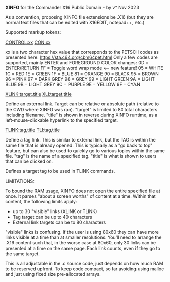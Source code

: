 **XINFO** for the Commander X16
Public Domain - by v* Nov 2023

As a convention, proposing XINFO file extensions be .X16
(but they are normal text files that can be edited with X16EDIT, notepad++, etc.)

Supported markup tokens:

<CONTROL:xx>
<CON:xx>

xx is a two character hex value that corresponds to the PETSCII codes as presented here:  https://sta.c64.org/cbm64pet.html
Only a few codes are supported, mainly ENTER and FOREGROUND COLOR changes:
0D = ENTER/RETURN
FF = Toggle word wrap mode  <-- new feature!
05 = WHITE
1C = RED
1E = GREEN
1F = BLUE
81 = ORANGE
90 = BLACK
95 = BROWN
96 = PINK
97 = DARK GREY
98 = GREY
99 = LIGHT GREEN
9A = LIGHT BLUE
9B = LIGHT GREY
9C = PURPLE
9E = YELLOW
9F = CYAN



<XLINK:target,title>
<XLI:target,title>

Define an external link.  Target can be relative or absolute path (relative to the CWD where XINFO was ran).  "target" is limited to 80 total characters including filename.  "title" is shown in reverse during XINFO runtime, as a left-mouse-clickable hyperlink to the specified target.



<TLINK:tag,title>
<TLI:tag,title>

Define a tag link.  This is similar to external link, but the TAG is within the same file that is already opened.  This is typically as a "go back to top" feature, but can also be used to quickly go to various topics within the same file.  "tag" is the name of a specified tag.   "title" is what is shown to users that can be clicked on.



<TAG>

Defines a target tag to be used in TLINK commands.


LIMITATIONS:

To bound the RAM usage, XINFO does not open the entire specified file at once.  It parses "about a screen worths" of content at a time.  Within that content, the following limits apply:

- up to 30 "visible" links (XLINK or TLINK)
- Tag target can be up to 40 characters
- External link targets can be to 80 characters

"visible" links is confusing.  If the user is using 80x60 they can have more links visible at a time than at smaller resolutions.  You'll need to arrange the .X16 content such that, in the worse case at 80x60, only 30 links can be presented at a time on the same page.  Each link counts, even if they go to the same target.

This is all adjustable in the .c source code, just depends on how much RAM to be reserved upfront.  To keep code compact, so far avoiding using malloc and just using fixed size pre-allocated arrays.

